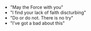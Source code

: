 * "May the Force  with you"
* "I find your lack of faith discturbing"
* "Do or do not. There is no try"
* "I've got a bad about this"

